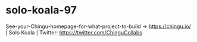 # solo-koala-97
See-your-Chingu-homepage-for-what-project-to-build -> https://chingu.io/ | Solo Koala | Twitter: https://twitter.com/ChinguCollabs
